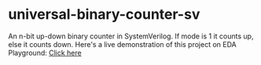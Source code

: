 # universal-binary-counter-sv
An n-bit up-down binary counter in SystemVerilog. If mode is 1 it counts up, else it counts down.
Here's a live demonstration of this project on EDA Playground: [Click here](https://edaplayground.com/x/8Ch_)
